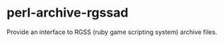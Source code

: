 perl-archive-rgssad
===================

Provide an interface to RGSS (ruby game scripting system) archive files.